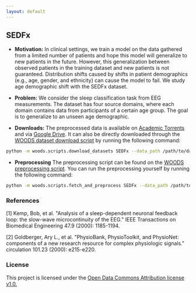 ```yaml
---
layout: default
---
```


## SEDFx
- **Motivation:** In clinical settings, we train a model on the data gathered from a limited number of patients and hope this model will generalize to new patients in the future. However, this generalization between observed patients in the training dataset and new patients is not guaranteed. Distribution shifts caused by shifts in patient demographics (e.g., age, gender, and ethnicity) can cause the model to fail. We study age demographic shift with the SEDFx dataset. 

- **Problem:** We consider the sleep classification task from EEG measurements. The dataset has four source domains, where each domain contains data from participants of a certain age group. The goal is to generalize to an unseen age demographic.

- **Downloads:** The preprocessed data is available on [Academic Torrents](https://academictorrents.com/details/58ea303dce39ffe822bec7704f9eb65e4173defd) and via [Google Drive](https://drive.google.com/uc?id=15j_bsiOmMJb42mG712Vhv3jZ4MQSOgoT). It can also be directly downloaded through the [WOODS dataset download script](https://github.com/jc-audet/WOODS/blob/main/woods/scripts/download_datasets.py) by running the following command:
```sh
python -m woods.scripts.download_datasets SEDFx --data_path /path/to/data
```
- **Preprocessing** The preprocessing script can be found on the [WOODS preprocessing script](https://github.com/jc-audet/WOODS/blob/main/woods/scripts/fetch_and_preprocess.py). You can run the preprocessing yourself by running the following command:
```sh
python -m woods.scripts.fetch_and_preprocess SEDFx --data_path /path/to/data
```

### References

[1] Kemp, Bob, et al. "Analysis of a sleep-dependent neuronal feedback loop: the slow-wave microcontinuity of the EEG." IEEE Transactions on Biomedical Engineering 47.9 (2000): 1185-1194.

[2] Goldberger, Ary L., et al. "PhysioBank, PhysioToolkit, and PhysioNet: components of a new research resource for complex physiologic signals." circulation 101.23 (2000): e215-e220.

### License
This project is licensed under the [Open Data Commons Attribution license v1.0.](https://opendatacommons.org/licenses/by/summary/index.html)
